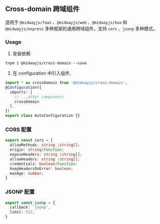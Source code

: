 ## Cross-domain 跨域组件

适用于 `@midwayjs/faas` 、`@midwayjs/web` 、`@midwayjs/koa` 和 `@midwayjs/express` 多种框架的通用跨域组件，支持 `cors` 、`jsonp` 多种模式。

### Usage

1. 安装依赖
```shell
tnpm i @midwayjs/cross-domain --save
```
2. 在 configuration 中引入组件,
```ts
import * as crossDomain from '@midwayjs/cross-domain';
@Configuration({
  imports: [
    // ...other components
    crossDomain
  ],
})
export class AutoConfiguration {}
```



### CORS 配置
```ts
export const cors = {
  allowMethods: string |string[];
  origin: string|Function;
  exposeHeaders: string |string[];
  allowHeaders: string |string[];
  credentials: boolean|Function;
  keepHeadersOnError: boolean;
  maxAge: number;
}
```


### JSONP 配置
```ts
export const jsonp = {
  callback: 'jsonp',
  limit: 512,
}
```
